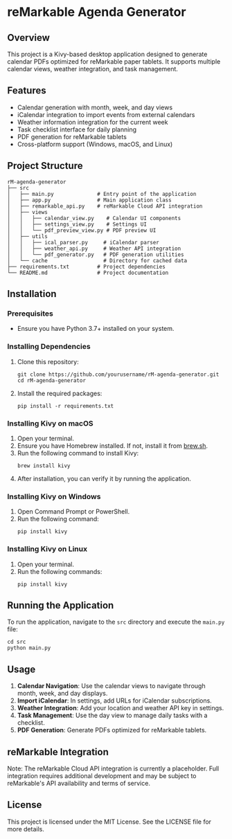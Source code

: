 # reMarkable Agenda Generator

## Overview
This project is a Kivy-based desktop application designed to generate calendar PDFs optimized for reMarkable paper tablets. It supports multiple calendar views, weather integration, and task management.

## Features
- Calendar generation with month, week, and day views
- iCalendar integration to import events from external calendars
- Weather information integration for the current week
- Task checklist interface for daily planning
- PDF generation for reMarkable tablets
- Cross-platform support (Windows, macOS, and Linux)

## Project Structure
```
rM-agenda-generator
├── src
│   ├── main.py              # Entry point of the application
│   ├── app.py               # Main application class
│   ├── remarkable_api.py    # reMarkable Cloud API integration
│   ├── views
│   │   ├── calendar_view.py    # Calendar UI components
│   │   ├── settings_view.py    # Settings UI
│   │   └── pdf_preview_view.py # PDF preview UI
│   ├── utils
│   │   ├── ical_parser.py     # iCalendar parser
│   │   ├── weather_api.py     # Weather API integration
│   │   └── pdf_generator.py   # PDF generation utilities
│   └── cache                  # Directory for cached data
├── requirements.txt         # Project dependencies
└── README.md                # Project documentation
```

## Installation

### Prerequisites
- Ensure you have Python 3.7+ installed on your system.

### Installing Dependencies
1. Clone this repository:
   ```
   git clone https://github.com/yourusername/rM-agenda-generator.git
   cd rM-agenda-generator
   ```

2. Install the required packages:
   ```
   pip install -r requirements.txt
   ```

### Installing Kivy on macOS
1. Open your terminal.
2. Ensure you have Homebrew installed. If not, install it from [brew.sh](https://brew.sh/).
3. Run the following command to install Kivy:
   ```
   brew install kivy
   ```
4. After installation, you can verify it by running the application.

### Installing Kivy on Windows
1. Open Command Prompt or PowerShell.
2. Run the following command:
   ```
   pip install kivy
   ```

### Installing Kivy on Linux
1. Open your terminal.
2. Run the following commands:
   ```
   pip install kivy
   ```

## Running the Application
To run the application, navigate to the `src` directory and execute the `main.py` file:
```
cd src
python main.py
```

## Usage
1. **Calendar Navigation**: Use the calendar views to navigate through month, week, and day displays.
2. **Import iCalendar**: In settings, add URLs for iCalendar subscriptions.
3. **Weather Integration**: Add your location and weather API key in settings.
4. **Task Management**: Use the day view to manage daily tasks with a checklist.
5. **PDF Generation**: Generate PDFs optimized for reMarkable tablets.

## reMarkable Integration
Note: The reMarkable Cloud API integration is currently a placeholder. Full integration requires additional development and may be subject to reMarkable's API availability and terms of service.

## License
This project is licensed under the MIT License. See the LICENSE file for more details.